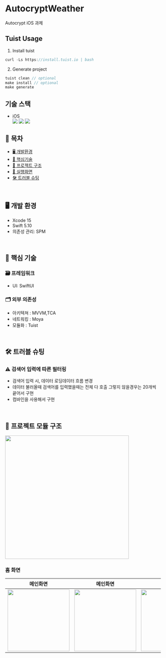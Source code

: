 # AutocryptWeather
Autocrypt iOS 과제

## Tuist Usage
1. Install tuist
 
```swift
curl -Ls https://install.tuist.io | bash 
```
2. Generate project

```swift
tuist clean // optional
make install // optional
make generate
```

## 기술 스택 
- iOS  
  <img src="https://img.shields.io/badge/fastlane-00F200?style=for-the-badge&logo=fastlane&logoColor=white">
  <img src="https://img.shields.io/badge/swift-F05138?style=for-the-badge&logo=swift&logoColor=white">
  <img src="https://img.shields.io/badge/xcode-147EFB?style=for-the-badge&logo=xcode&logoColor=white"> 

## 📑 목차

- [🖥️ 개발환경](#🖥%EF%B8%8F-개발-환경)
- [🔑 핵심기술](#%F0%9F%94%91-핵심-기술)
- [🔭 프로젝트 구조](#🔭-프로젝트-모듈-구조)
- [📱 실행화면](#📱-실행화면)
- [🛠 트러블 슈팅](#🛠%EF%B8%8F-트러블-슈팅)

<br>

## 🖥️ 개발 환경

- Xcode 15
- Swift 5.10
- 의존성 관리: SPM

<br>

## 🔑 핵심 기술 

### 🗃️ 프레임워크
- UI: SwiftUI

### 🗂️ 외부 의존성
- 아키텍쳐 : MVVM,TCA
- 네트워킹 : Moya
- 모듈화 : Tuist
<br>


## 🛠️ 트러블 슈팅
### ⚠️ 검색어 입력에 따른 필터링
- 검색어 입력 시, 데이터 로딩데이터 흐름 변경
- 데이터 불러올때 검색어를 입력했을때는 전체 다 호출 그렇지 않을경우는 20개씩 끝어서 구현
- 컴바인을 사용해서 구현
<br>

## 🔭 프로젝트 모듈 구조
<img src="https://github.com/user-attachments/assets/9dafdacd-0161-4549-9f99-253b44689eef" width="400">

### 홈 화면
|메인화면|메인화면|검색화면|검색화면 후 홈 화면 |검색화면 후 홈 화면 |
|:---:|:---:|:---:|:---:|:---:|
|<img src="https://github.com/user-attachments/assets/9e3039e0-66b5-48ce-beb7-c7f012772a89" width="200">|<img src="https://github.com/user-attachments/assets/ff5afa69-7a4e-4bf9-96d7-22ac77624eb0" width="200">|<img src="https://github.com/user-attachments/assets/3def2e30-678e-4785-94df-b2639fef7291" width="200">|<img src="https://github.com/user-attachments/assets/2fa058f6-6705-46a5-ba95-a8d0270b8272" width="200">|<img src="https://github.com/user-attachments/assets/9ad07ec5-93f0-4046-8f72-10337a7bdd16" width="200">|

